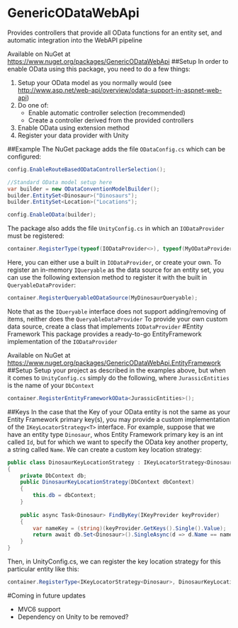 # GenericODataWebApi
Provides controllers that provide all OData functions for an entity set, and automatic integration into the WebAPI pipeline

Available on NuGet at https://www.nuget.org/packages/GenericODataWebApi
##Setup
In order to enable OData using this package, you need to do a few things:

1. Setup your OData model as you normally would (see http://www.asp.net/web-api/overview/odata-support-in-aspnet-web-api)
2. Do one of:
	* Enable automatic controller selection (recommended)
	* Create a controller derived from the provided controllers
3. Enable OData using extension method
4. Register your data provider with Unity

##Example
The NuGet package adds the file ``ODataConfig.cs`` which can be configured:
```C#
config.EnableRouteBasedODataControllerSelection();

//Standard OData model setup here
var builder = new ODataConventionModelBuilder();
builder.EntitySet<Dinosaur>("Dinosaurs");
builder.EntitySet<Location>("Locations");

config.EnableOData(builder);
```
The package also adds the file ``UnityConfig.cs`` in which an ``IODataProvider`` must be registered:
```C#
container.RegisterType(typeof(IODataProvider<>), typeof(MyODataProvider<>));
```
Here, you can either use a built in ``IODataProvider``, or create your own.
To register an in-memory ``IQueryable`` as the data source for an entity set, you can use the following extension method to register it with the built in ``QueryableDataProvider``:
```C#
container.RegisterQueryableODataSource(MyDinosaurQueryable);
```
Note that as the ``IQueryable`` interface does not support adding/removing of items, neither does the `QueryableDataProvider`
To provide your own custom data source, create a class that implements ``IODataProvider``
#Entity Framework
This package provides a ready-to-go EntityFramework implementation of the ``IODataProvider``

Available on NuGet at https://www.nuget.org/packages/GenericODataWebApi.EntityFramework
##Setup
Setup your project as described in the examples above, but when it comes to ``UnityConfig.cs`` simply do the following, where ``JurassicEntities`` is the name of your ``DbContext``
```C#
container.RegisterEntityFrameworkOData<JurassicEntities>();
```
##Keys
In the case that the Key of your OData entity is not the same as your Entity Framework primary key(s), you may provide a custom implementation of the ``IKeyLocatorStrategy<T>`` interface.
For example, suppose that we have an entity type ``Dinosaur``, whos Entity Framework primary key is an int called ``Id``, but for which we want to specify the OData key another property, a string called ``Name``.
We can create a custom key location strategy:

```C#
public class DinosaurKeyLocationStrategy : IKeyLocatorStrategy<Dinosaur>
{
	private DbContext db;
	public DinosaurKeyLocationStrategy(DbContext dbContext)
	{
	    this.db = dbContext;
	}
	
	public async Task<Dinosaur> FindByKey(IKeyProvider keyProvider)
	{
	    var nameKey = (string)(keyProvider.GetKeys().Single().Value);
	    return await db.Set<Dinosaur>().SingleAsync(d => d.Name == nameKey);
	}
}
```

Then, in UnityConfig.cs, we can register the key location strategy for this particular entity like this:

```C#
container.RegisterType<IKeyLocatorStrategy<Dinosaur>, DinosaurKeyLocationStrategy>();
```

#Coming in future updates
* MVC6 support
* Dependency on Unity to be removed?
